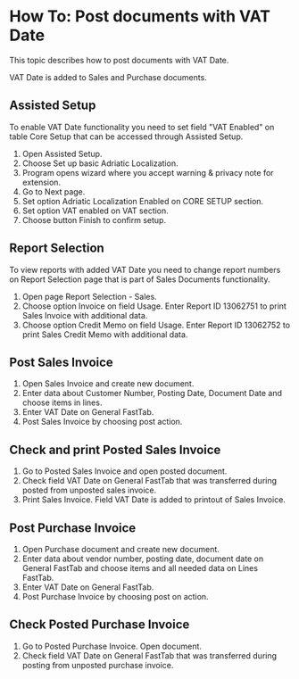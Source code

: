 # How To: Post documents with VAT Date

This topic describes how to post documents with VAT Date.

VAT Date is added to Sales and Purchase documents.

## Assisted Setup

To enable VAT Date functionality you need to set field "VAT Enabled" on table Core Setup that can be accessed through Assisted Setup.

1. Open Assisted Setup.
2. Choose Set up basic Adriatic Localization.
3. Program opens wizard where you accept warning & privacy note for extension.
4. Go to Next page.
5. Set option Adriatic Localization Enabled on CORE SETUP section.
6. Set option VAT enabled on VAT section.
7. Choose button Finish to confirm setup.

## Report Selection

To view reports with added VAT Date you need to change report numbers on Report Selection page that is part of Sales Documents functionality.
1. Open page Report Selection - Sales.
2. Choose option Invoice on field Usage. Enter Report ID 13062751 to print Sales Invoice with additional data.
3. Choose option Credit Memo on field Usage. Enter Report ID 13062752 to print Sales Credit Memo with additional data.

## Post Sales Invoice

1. Open Sales Invoice and create new document.
2. Enter data about Customer Number, Posting Date, Document Date and choose items in lines. 
3. Enter VAT Date on General FastTab. 
4. Post Sales Invoice by choosing post action.

## Check and print Posted Sales Invoice

1. Go to Posted Sales Invoice and open posted document.
2. Check field VAT Date on General FastTab that was transferred during posted from unposted sales invoice.
3. Print Sales Invoice. Field VAT Date is added to printout of Sales Invoice.

## Post Purchase Invoice

1. Open Purchase document and create new document.
2. Enter data about vendor number, posting date, document date on General FastTab and choose items and all needed data on Lines FastTab. 
3. Enter VAT Date on General FastTab.
4. Post Purchase Invoice by choosing post on action.

## Check Posted Purchase Invoice

1. Go to Posted Purchase Invoice. Open document.
2. Check field VAT Date on General FastTab that was transferred during posting from unposted purchase invoice.
